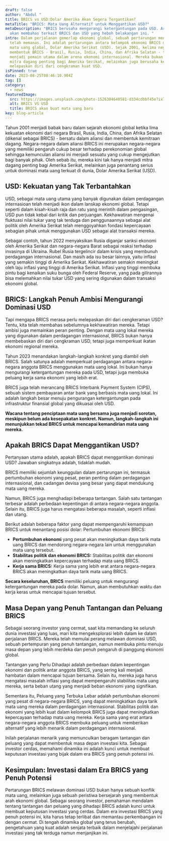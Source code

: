 ```yaml
---
draft: false
author: "Abdul "
title: BRICS vs USD:Dolar Amerika Akan Segera Tergantikan?
metaTitle: "BRICS: Mata Uang Alternatif untuk Menggantikan USD?"
metaDescription: "BRICS berusaha mengurangi ketergantungan pada USD. Artikel ini
  akan membahas terkait BRICS dan USD yang heboh belakangan ini. "
intro: Dalam perjalanan gemerlap ekonomi global, sebuah pertarungan mendalam
  telah memanas. Ini adalah pertarungan antara kelompok ekonomi BRICS dan raja
  mata uang global, Dolar Amerika Serikat (USD). Sejak 2001, kelima negara yang
  membentuk BRICS - Brasil, Rusia, India, China, dan Afrika Selatan - telah
  menjadi pemain utama dalam arena ekonomi internasional. Mereka bukan hanya
  mitra dagang penting bagi Amerika Serikat, melainkan juga berusaha keras untuk
  melepaskan diri dari cengkraman kuat USD.
isPinned: true
date: 2023-08-25T08:46:10.904Z
tag: []
category:
  - news
featuredImage:
  src: https://images.unsplash.com/photo-1526304640581-d334cdbbf45e?ixlib=rb-4.0.3&ixid=M3wxMjA3fDB8MHxwaG90by1wYWdlfHx8fGVufDB8fHx8fA%3D%3D&auto=format&fit=crop&w=870&q=80
  alt: BRICS VS USD
  title: BRICS akan buat mata uang baru
key: blog-article
---
```

Tahun 2001 menjadi babak baru dalam sejarah ekonomi global ketika lima kekuatan ekonomi dari negara Brasil, Rusia, India, China, dan Afrika Selatan (dikenal sebagai BRICS) - bersatu dalam aliansi dan membentuk kemitraan dagang. Negara-negara dalam aliansi BRICS ini  merupakan negara-negara yang memiliki pengaruh cukup besar terhadap perekonomian global sehingga kemunculan aliansi ini menjadi sesuatu yang cukup mengejutkan bagi banyak pihak. Oleh sebab itu, mereka kini tak hanya menjadi mitra dagang penting bagi Amerika Serikat, melainkan juga penantang serius untuk dominasi mata uang terkuat di dunia, Dolar Amerika Serikat (USD).

## USD: Kekuatan yang Tak Terbantahkan

USD, sebagai mata uang utama yang banyak digunakan dalam perdagangan internasioan telah menjadi ikon dalam lanskap ekonomi global. Tetapi seperti dalam kisah-kisah raja dan ratu yang merintih dalam pengasingan, USD pun tidak kebal dari kritik dan perjuangan. Kekhawatiran mengenai fluktuasi nilai tukar yang tak terduga dan penggunaannya sebagai alat politik oleh Amerika Serikat telah menggoyahkan fondasi kepercayaan sebagian pihak untuk menggunakan USD sebagai alat transaksi mereka.

Sebagai contoh, tahun 2022 menyaksikan Rusia diganjar sanksi ekonomi oleh Amerika Serikat dan negara-negara Barat sebagai reaksi terhadap invasinya di Ukraina. Rubel Rusia tergelincir dalam krisis yang membunuh perdagangan internasional. Dan masih ada isu besar lainnya, yaitu inflasi yang semakin tinggi di Amerika Serikat. Kekhawatiran semakin meningkat oleh laju inflasi yang tinggi di Amerika Serikat. Inflasi yang tinggi membuka pintu bagi kenaikan suku bunga oleh Federal Reserve, yang pada gilirannya bisa melemahkan nilai tukar USD yang sering digunakan dalam transaksi ekonomi global. 

## BRICS: Langkah Penuh Ambisi Mengurangi Dominasi USD

Tapi mengapa BRICS merasa perlu melepaskan diri dari cengkeraman USD? Tentu, kita telah membahas sebelumnya kekhawatiran mereka. Tetapi ambisi juga memainkan peran penting. Dengan mata uang lokal mereka yang digunakan dalam perdagangan internasional, BRICS bukan hanya membebaskan diri dari cengkraman USD, tetapi juga memperkuat ikatan ekonomi regional mereka.

Tahun 2023 menandakan langkah-langkah konkret yang diambil oleh BRICS. Salah satunya adalah memperkuat perdagangan antara negara-negara anggota BRICS menggunakan mata uang lokal. Ini bukan hanya mengurangi ketergantungan mereka pada USD, tetapi juga membuka peluang kerja sama ekonomi yang lebih erat.

BRICS juga telah merancang BRICS Interbank Payment System (CIPS), sebuah sistem pembayaran antar bank yang berbasis mata uang lokal. Ini adalah langkah besar menuju pengurangan ketergantungan pada infrastruktur finansial global yang dikuasai oleh USD.

**Wacana tentang penciptaan mata uang bersama juga menjadi sorotan, meskipun belum ada kesepakatan konkret. Namun, langkah-langkah ini menunjukkan tekad BRICS untuk mencapai kemandirian mata uang mereka.**

## **Apakah BRICS Dapat Menggantikan USD?**

Pertanyaan utama adalah, apakah BRICS dapat menggantikan dominasi USD? Jawaban singkatnya adalah, tidaklah mudah. 

BRICS memiliki sejumlah keunggulan dalam pertarungan ini, termasuk pertumbuhan ekonomi yang pesat, peran penting dalam perdagangan internasional, dan cadangan devisa yang besar yang dapat mendukung mata uang mereka.

Namun, BRICS juga menghadapi beberapa tantangan. Salah satu tantangan terbesar adalah perbedaan kepentingan di antara negara-negara anggota. Selain itu, BRICS juga harus mengatasi beberapa masalah, seperti inflasi dan utang.

Berikut adalah beberapa faktor yang dapat mempengaruhi kemampuan BRICS untuk menantang posisi dolar:
Pertumbuhan ekonomi BRICS: 

* **Pertumbuhan ekonomi** yang pesat akan meningkatkan daya tarik mata uang BRICS dan mendorong negara-negara lain untuk menggunakan mata uang tersebut.
* **Stabilitas politik dan ekonomi BRICS:** Stabilitas politik dan ekonomi akan meningkatkan kepercayaan terhadap mata uang BRICS.
* **Kerja sama BRICS:** Kerja sama yang lebih erat antara negara-negara BRICS akan meningkatkan daya tarik mata uang BRICS.

**Secara keseluruhan, BRICS** memiliki peluang untuk mengurangi ketergantungan mereka pada dolar. Namun, akan membutuhkan waktu dan kerja keras untuk mencapai tujuan tersebut.

## Masa Depan yang Penuh Tantangan dan Peluang BRICS

Sebagai seorang investor yang cermat, saat kita memandang ke seluruh dunia investasi yang luas, mari kita mengeksplorasi lebih dalam ke dalam perjalanan BRICS. Mereka telah memulai perang melawan dominasi USD, sebuah pertempuran yang penuh tantangan, namun membuka pintu menuju masa depan yang lebih merdeka dan penuh pengaruh di panggung ekonomi global.

Tantangan yang Perlu Dihadapi adalah perbedaan dalam kepentingan ekonomi dan politik antar anggota BRICS, yang sering kali menjadi hambatan dalam mencapai tujuan bersama. Selain itu, mereka juga harus mengatasi masalah inflasi yang dapat mempengaruhi stabilitas mata uang mereka, serta beban utang yang menjadi beban ekonomi yang signifikan.

Sementara itu, Peluang yang Terbuka Lebar adalah pertumbuhan ekonomi yang pesat di negara-negara BRICS, yang dapat meningkatkan daya tarik mata uang mereka dalam perdagangan internasional. Stabilitas politik dan ekonomi yang lebih kuat dalam kelompok BRICS juga dapat meningkatkan kepercayaan terhadap mata uang mereka. Kerja sama yang erat antara negara-negara anggota BRICS membuka peluang untuk memberikan alternatif yang lebih menarik dalam perdagangan internasional.

Inilah perjalanan menarik yang memunculkan beragam tantangan dan peluang yang dapat membentuk masa depan investasi kita. Sebagai investor cerdas, memahami dinamika ini adalah kunci untuk membuat keputusan investasi yang bijak dalam era BRICS yang penuh potensi ini.

## Kesimpulan: Investasi dalam Era BRICS yang Penuh Potensi

Pertarungan BRICS melawan dominasi USD bukan hanya sebuah konflik mata uang, melainkan juga sebuah peristiwa bersejarah yang membentuk arah ekonomi global. Sebagai seorang investor, pemahaman mendalam tentang tantangan dan peluang yang dihadapi BRICS adalah kunci untuk membuat keputusan investasi yang cerdas. Dalam era investasi BRICS yang penuh potensi ini, kita harus tetap terlibat dan memantau perkembangan ini dengan cermat. Di tengah dinamika global yang terus berubah, pengetahuan yang kuat adalah senjata terbaik dalam menjelajahi perjalanan investasi yang tak terduga namun menjanjikan ini.